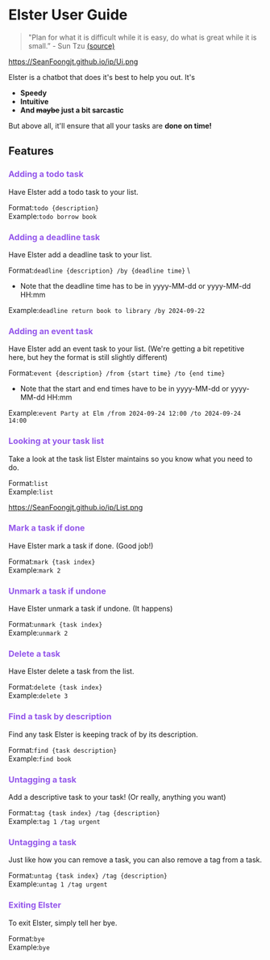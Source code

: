# Elster User Guide
> "Plan for what it is difficult while it is easy, do what is great while it is small.” - Sun Tzu [(source)](https://www.goodreads.com/quotes/964849-plan-for-what-it-is-difficult-while-it-is-easy)

https://SeanFoongjt.github.io/ip/Ui.png

Elster is a chatbot that does it's best to help you out. It's
- **Speedy**
- **Intuitive**
- **And ~~maybe~~ just a bit sarcastic**

But above all, it'll ensure that all your tasks are **done on time!**

## Features

### <span style="color:#9457eb">Adding a todo task</span>
Have Elster add a todo task to your list.

Format:`todo {description}` \
Example:`todo borrow book`


### <span style="color:#9457eb">Adding a deadline task</span>
Have Elster add a deadline task to your list.

Format:`deadline {description} /by {deadline time}` \
- Note that the deadline time has to be in yyyy-MM-dd or yyyy-MM-dd HH:mm

Example:`deadline return book to library /by 2024-09-22`

### <span style="color:#9457eb">Adding an event task</span>
Have Elster add an event task to your list. (We're getting a bit 
repetitive here, but hey the format is still slightly different)

Format:`event {description} /from {start time} /to {end time}`
- Note that the start and end times have to be in yyyy-MM-dd or yyyy-MM-dd HH:mm

Example:`event Party at Elm /from 2024-09-24 12:00 /to 2024-09-24 14:00`

### <span style="color:#9457eb">Looking at your task list</span>
Take a look at the task list Elster maintains so you know what you need to do.

Format:`list` \
Example:`list`

https://SeanFoongjt.github.io/ip/List.png

### <span style="color:#9457eb">Mark a task if done</span>
Have Elster mark a task if done. (Good job!)

Format:`mark {task index}` \
Example:`mark 2`

### <span style="color:#9457eb">Unmark a task if undone</span>
Have Elster unmark a task if undone. (It happens)

Format:`unmark {task index}` \
Example:`unmark 2`

### <span style="color:#9457eb">Delete a task</span>
Have Elster delete a task from the list.

Format:`delete {task index}` \
Example:`delete 3`

### <span style="color:#9457eb">Find a task by description</span>
Find any task Elster is keeping track of by its description.

Format:`find {task description}` \
Example:`find book`

### <span style="color:#9457eb">Untagging a task</span>
Add a descriptive task to your task! (Or really, anything you want)

Format:`tag {task index} /tag {description}` \
Example:`tag 1 /tag urgent`


### <span style="color:#9457eb">Untagging a task</span>
Just like how you can remove a task, you can also remove a tag from a task.

Format:`untag {task index} /tag {description}` \
Example:`untag 1 /tag urgent`


### <span style="color:#9457eb">Exiting Elster</span>
To exit Elster, simply tell her bye.

Format:`bye` \
Example:`bye`
